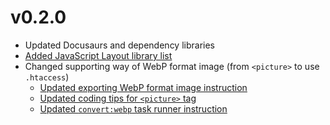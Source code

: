 # v0.2.0

- Updated Docusaurs and dependency libraries
- [Added JavaScript Layout library list](/docs/javascript/layout)
- Changed supporting way of WebP format image (from `<picture>` to use `.htaccess`)
  - [Updated exporting WebP format image instruction](/docs/html/image/export#webp-webp)
  - [Updated coding tips for `<picture>` tag](/docs/html/tips/picture)
  - [Updated `convert:webp` task runner instruction](/docs/html/task-runner/scripts/convert-webp)

<!-- truncate -->
